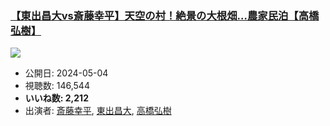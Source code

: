 ### [【東出昌大vs斎藤幸平】天空の村！絶景の大根畑…農家民泊【高橋弘樹】](https://www.youtube.com/watch?v=Awyqkgxu-9w)
[![](https://img.youtube.com/vi/Awyqkgxu-9w/sddefault.jpg)](https://www.youtube.com/watch?v=Awyqkgxu-9w)
-   公開日: 2024-05-04
-   視聴数: 146,544
-   **いいね数: 2,212**
-   出演者: [斎藤幸平](/rehacq_fan/people/斎藤幸平 "wikilink"), [東出昌大](/rehacq_fan/people/東出昌大 "wikilink"), [高橋弘樹](/rehacq_fan/people/高橋弘樹 "wikilink")
